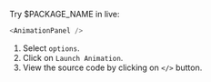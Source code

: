 Try $PACKAGE_NAME in live:

```js
<AnimationPanel />
```

1. Select `options`.
1. Click on `Launch Animation`.
1. View the source code by clicking on `</>` button.
